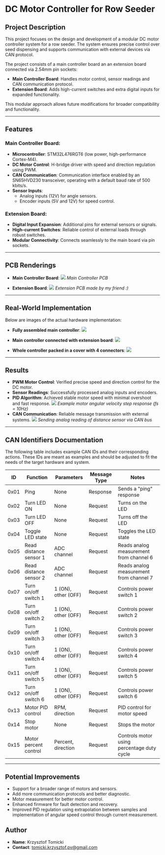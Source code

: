 # DC Motor Controller for Row Seeder

## Project Description
This project focuses on the design and development of a modular DC motor controller system for a row seeder.
The system ensures precise control over seed dispensing and supports communication with external devices via CAN protocol.

The project consists of a main controller board an an extension board connected via 2.54mm pin sockets:
- **Main Controller Board**: Handles motor control, sensor readings and CAN communication protocol.
- **Extension Board**: Adds high-current switches and extra digital inputs for expanded functionality.

This modular approach allows future modifications for broader compatibility and functionality.

---

## Features
### Main Controller Board:
- **Microcontroller**: STM32L476RGT6 (low power, high-performance Cortex-M4).
- **DC Motor Control**: H-bridge driver with speed and direction regulation using PWM.
- **CAN Communication**: Communication interface enabled by an SN65HVD230 transceiver, operating with a default baud rate of 500 kbits/s.
- **Sensor Inputs**:
  - Analog inputs (12V) for angle sensors.
  - Encoder inputs (5V and 12V) for speed control.

### Extension Board:
- **Digital Input Expansion**: Additional pins for external sensors or signals.
- **High-current Switches**: Reliable control of external loads through robust switches.
- **Modular Connectivity**: Connects seamlessly to the main board via pin sockets.

---

## PCB Renderings
- **Main Controller Board**:
  ![](Images/BOTTOM.png)
  *Main Controller PCB*

- **Extension Board**:
  ![](Images/UP.png)
  *Extension PCB made by my friend :)*

---

## **Real-World Implementation**
Below are images of the actual hardware implementation:

- **Fully assembled main controller**:
  ![](Images/board_down.png)  

- **Main controller connected with extension board**:
  ![](Images/board_up.png)  

- **Whole controller packed in a cover with 4 connectors**:
  ![](Images/board_cover.png)  

---

## Results
- **PWM Motor Control**: Verified precise speed and direction control for the DC motor.
- **Sensor Readings**: Successfully processed analog inputs and encoders.
- **PID Algorithm**: Achieved stable motor speed with minimal overshoot and fast response.
  ![](Images/PID.png)
  *Example motor angular velocity step response (fs = 10Hz)*
- **CAN Communication**: Reliable message transmission with external systems.
  ![](Images/CAN.PNG)
  *Sending analog reading of distance sensor via CAN bus*
  
---

## CAN Identifiers Documentation

The following table includes example CAN IDs and their corresponding actions. These IDs are meant as examples and should be adjusted to fit the needs of the target hardware and system.

| ID      | Function                | Parameters                     | Message Type    | Notes                                     |
|---------|-------------------------|--------------------------------|-----------------|-------------------------------------------|
| 0x01    | Ping                    | None                           | Response        | Sends a "ping" response                   |
| 0x02    | Turn LED ON             | None                           | Request         | Turns on the LED                          |
| 0x03    | Turn LED OFF            | None                           | Request         | Turns off the LED                         |
| 0x04    | Toggle LED state        | None                           | Request         | Toggles the LED state                     |
| 0x05    | Read distance sensor 1  | ADC channel                    | Request         | Reads analog measurement from channel 6   |
| 0x06    | Read distance sensor 2  | ADC channel                    | Request         | Reads analog measurement from channel 7   |
| 0x07    | Turn on/off switch 1    | 1 (ON), other (OFF)            | Request         | Controls power switch 1                   |
| 0x08    | Turn on/off switch 2    | 1 (ON), other (OFF)            | Request         | Controls power switch 2                   |
| 0x09    | Turn on/off switch 3    | 1 (ON), other (OFF)            | Request         | Controls power switch 3                   |
| 0x10    | Turn on/off switch 4    | 1 (ON), other (OFF)            | Request         | Controls power switch 4                   |
| 0x11    | Turn on/off switch 5    | 1 (ON), other (OFF)            | Request         | Controls power switch 5                   |
| 0x12    | Turn on/off switch 6    | 1 (ON), other (OFF)            | Request         | Controls power switch 6                   |
| 0x13    | Motor PID control       | RPM, direction                 | Request         | PID control for motor speed               |
| 0x14    | Stop motor              | None                           | Request         | Stops the motor                           |
| 0x15    | Motor percent control   | Percent, direction             | Request         | Controls motor using percentage duty cycle|

---

## Potential Improvements
- Support for a broader range of motors and sensors.
- Add more communication protocols and better diagnostic.
- Motor measurement for better motor control.
- Enhanced firmware for fault detection and recovery.
- Improved PID regulation using extrapolation between samples and implementation of angular speed control through current measurement.

## Author
- **Name**: Krzysztof Tomicki
- **Contact**: tomicki.krzysztof.pv@gmail.com
  
